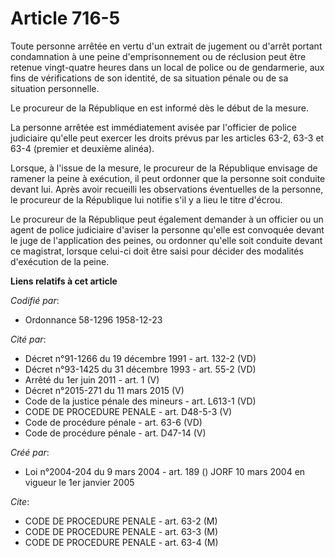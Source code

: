 # Article 716-5

Toute personne arrêtée en vertu d'un extrait de jugement ou d'arrêt portant condamnation à une peine d'emprisonnement ou de
réclusion peut être retenue vingt-quatre heures dans un local de police ou de gendarmerie, aux fins de vérifications de son
identité, de sa situation pénale ou de sa situation personnelle.

Le procureur de la République en est informé dès le début de la mesure.

La personne arrêtée est immédiatement avisée par l'officier de police judiciaire qu'elle peut exercer les droits prévus par
les articles 63-2, 63-3 et 63-4 (premier et deuxième alinéa).

Lorsque, à l'issue de la mesure, le procureur de la République envisage de ramener la peine à exécution, il peut ordonner que
la personne soit conduite devant lui. Après avoir recueilli les observations éventuelles de la personne, le procureur de la
République lui notifie s'il y a lieu le titre d'écrou.

Le procureur de la République peut également demander à un officier ou un agent de police judiciaire d'aviser la personne
qu'elle est convoquée devant le juge de l'application des peines, ou ordonner qu'elle soit conduite devant ce magistrat,
lorsque celui-ci doit être saisi pour décider des modalités d'exécution de la peine.

**Liens relatifs à cet article**

_Codifié par_:

  - Ordonnance 58-1296 1958-12-23

_Cité par_:

  - Décret n°91-1266 du 19 décembre 1991 - art. 132-2 (VD)
  - Décret n°93-1425 du 31 décembre 1993 - art. 55-2 (VD)
  - Arrêté du 1er juin 2011 - art. 1 (V)
  - Décret n°2015-271 du 11 mars 2015 (V)
  - Code de la justice pénale des mineurs - art. L613-1 (VD)
  - CODE DE PROCEDURE PENALE - art. D48-5-3 (V)
  - Code de procédure pénale - art. 63-6 (VD)
  - Code de procédure pénale - art. D47-14 (V)

_Créé par_:

  - Loi n°2004-204 du 9 mars 2004 - art. 189 () JORF 10 mars 2004 en vigueur le 1er janvier 2005

_Cite_:

  - CODE DE PROCEDURE PENALE - art. 63-2 (M)
  - CODE DE PROCEDURE PENALE - art. 63-3 (M)
  - CODE DE PROCEDURE PENALE - art. 63-4 (M)
